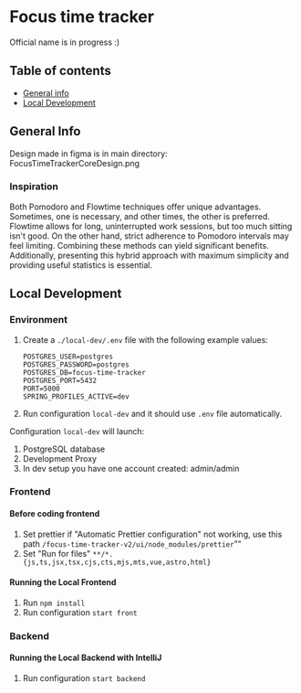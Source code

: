 # Focus time tracker
Official name is in progress :)

## Table of contents
* [General info](#general-info)
* [Local Development](#local-development)

## General Info
Design made in figma is in main directory: FocusTimeTrackerCoreDesign.png

### Inspiration
Both Pomodoro and Flowtime techniques offer unique advantages. Sometimes, one is necessary, and other times, the other is preferred. Flowtime allows for long, uninterrupted work sessions, but too much sitting isn't good. On the other hand, strict adherence to Pomodoro intervals may feel limiting. Combining these methods can yield significant benefits. Additionally, presenting this hybrid approach with maximum simplicity and providing useful statistics is essential.

## Local Development
### Environment
1. Create a `./local-dev/.env` file with the following example values:
    ```
    POSTGRES_USER=postgres
    POSTGRES_PASSWORD=postgres
    POSTGRES_DB=focus-time-tracker
    POSTGRES_PORT=5432
    PORT=5000
    SPRING_PROFILES_ACTIVE=dev
    ```
2. Run configuration `local-dev` and it should use `.env` file automatically.

Configuration `local-dev` will launch:
1. PostgreSQL database
2. Development Proxy
3. In dev setup you have one account created: admin/admin

### Frontend
#### Before coding frontend
1. Set prettier if "Automatic Prettier configuration" not working, use this path `/focus-time-tracker-v2/ui/node_modules/prettier`""
2. Set "Run for files" `**/*.{js,ts,jsx,tsx,cjs,cts,mjs,mts,vue,astro,html}`

#### Running the Local Frontend
1. Run `npm install`
2. Run configuration `start front`

### Backend
#### Running the Local Backend with IntelliJ
1. Run configuration `start backend`
